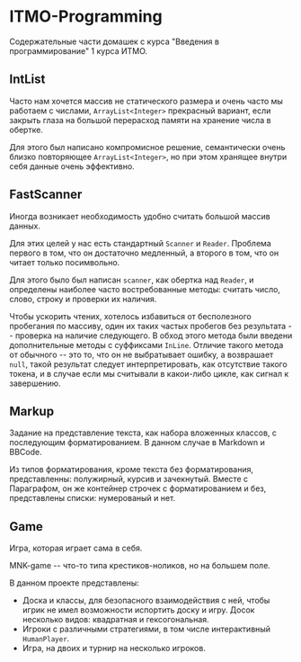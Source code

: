 # ITMO-Programming

Содержательные части домашек с курса "Введения в программирование" 1 курса ИТМО.

## IntList

Часто нам хочется массив не статического размера
и очень часто мы работаем с числами,
`ArrayList<Integer>` прекрасный вариант, 
если закрыть глаза на большой перерасход памяти на хранение числа в обертке.

Для этого был написано компромисное решение,
семантически очень близко повторяющее `ArrayList<Integer>`,
но при этом хранящее внутри себя данные очень эффективно.

## FastScanner

Иногда возникает необходимость удобно считать большой массив данных.

Для этих целей у нас есть стандартный `Scanner` и `Reader`. Проблема первого в том,
что он достаточно медленный, а второго в том, что он читает только посимвольно.

Для этого было был написан `scanner`, как обертка над `Reader`,
и определены наиболее часто востребованные методы:
считать число, слово, строку и проверки их наличия.

Чтобы ускорить чтених, хотелось избавиться от бесполезного пробегания по массиву,
один их таких частых пробегов без результата -- проверка на наличие следующего.
В обход этого метода были введени дополнительные методы с суффиксами `InLine`.
Отличие такого метода от обычного -- это то, что он не выбратывает ошибку,
а возврашает `null`, такой результат следует интерпретировать, как отсутствие такого токена,
и в случае если мы считывали в какои-либо цикле, как сигнал к завершению.

## Markup

Задание на представление текста, как набора вложенных классов,
с последующим форматированием. В данном случае в Markdown и BBCode.

Из типов форматирования, кроме текста без форматирования, представленны:
полужирный, курсив и зачекнутый.
Вместе с Параграфом, он же контейнер строчек с форматированием и без,
представлены списки: нумерованый и нет.

## Game

Игра, которая играет сама в себя.

MNK-game -- что-то типа крестиков-ноликов, но на большем поле.

В данном проекте представлены:
* Доска и классы, для безопасного взаимодействия с ней,
чтобы игрик не имел возможности испортить доску и игру.
Досок несколько видов: квадратная и гексогональная.
* Игроки с различными стратегиями,
в том числе интерактивный `HumanPlayer`.
* Игра, на двоих и турнир на несколько игроков.
